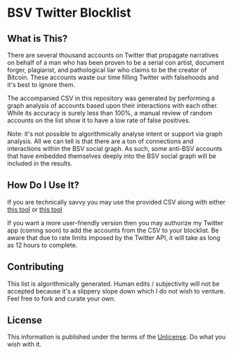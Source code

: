 BSV Twitter Blocklist
=====================================

What is This?
----------------

There are several thousand accounts on Twitter that propagate narratives on behalf of a 
man who has been proven to be a serial con artist, document forger, plagiarist, and 
pathological liar who claims to be the creator of Bitcoin. These accounts waste our time 
filling Twitter with falsehoods and it's best to ignore them.

The accompanied CSV in this repository was generated by performing a graph analysis of 
accounts based upon their interactions with each other. While its accuracy is surely less 
than 100%, a manual review of random accounts on the list show it to have a low rate of false 
positives.

Note: it's not possible to algorithmically analyse intent or support via graph analysis. 
All we can tell is that there are a ton of connections and interactions within the BSV social graph. 
As such, some anti-BSV accounts that have embedded themselves deeply into the BSV social graph 
will be included in the results.

How Do I Use It?
----------------

If you are technically savvy you may use the provided CSV along with either 
[this tool](https://github.com/zonca/twitter_blocklist) or [this tool](https://github.com/JusticeRage/twitter-blocklist)

If you want a more user-friendly version then you may authorize my 
Twitter app (coming soon) to add the accounts from the CSV to your blocklist. Be aware that due to 
rate limits imposed by the Twitter API, it will take as long as 12 hours to complete.

Contributing
----------------
This list is algorithmically generated. Human edits / subjectivity will not be accepted because it's a 
slippery slope down which I do not wish to venture. Feel free to fork and curate your own.

License
-------

This information is published under the terms of the [Unlicense](LICENSE). Do what you wish with it.
